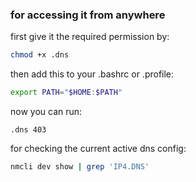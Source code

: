 ### for accessing it from anywhere

first give it the required permission by:

```bash
chmod +x .dns
```
then add this to your .bashrc or .profile:

```bash
export PATH="$HOME:$PATH"
```
now you can run:

```
.dns 403
```

for checking the current active dns config:
```bash
nmcli dev show | grep 'IP4.DNS'
```
